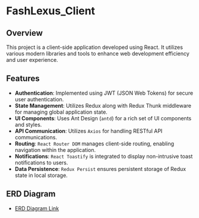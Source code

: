 # FashLexus_Client

## Overview

This project is a client-side application developed using React. It utilizes various modern libraries and tools to enhance web development efficiency and user experience.

## Features

- **Authentication**: Implemented using JWT (JSON Web Tokens) for secure user authentication.
- **State Management**: Utilizes Redux along with Redux Thunk middleware for managing global application state.
- **UI Components**: Uses Ant Design (`antd`) for a rich set of UI components and styles.
- **API Communication**: Utilizes `Axios` for handling RESTful API communications.
- **Routing**: `React Router DOM` manages client-side routing, enabling navigation within the application.
- **Notifications**: `React Toastify` is integrated to display non-intrusive toast notifications to users.
- **Data Persistence**: `Redux Persist` ensures persistent storage of Redux state in local storage.

## ERD Diagram

- [ERD Diagram Link](https://drawsql.app/teams/duy-5/diagrams/fashlexus)
